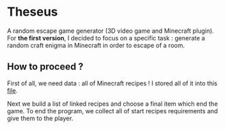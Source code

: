 # Theseus

A random escape game generator (3D video game and Minecraft plugin). For **the first version**, I decided to focus on a specific task : generate a random craft enigma in Minecraft in order to escape of a room.

## How to proceed ?

First of all, we need data : all of Minecraft recipes !
I stored all of it into this [file](src/fr/martdel/res/recipes.xml).

Next we build a list of linked recipes and choose a final item which end the game.
To end the program, we collect all of start recipes requirements and give them to the player.
